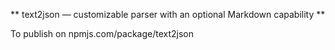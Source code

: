 ** text2json — customizable parser with an optional Markdown capability **

To publish on npmjs.com/package/text2json
